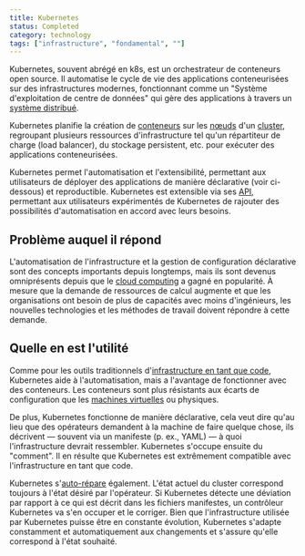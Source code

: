 ```yaml
---
title: Kubernetes
status: Completed
category: technology
tags: ["infrastructure", "fondamental", ""]
---
```


Kubernetes, souvent abrégé en k8s, est un orchestrateur de conteneurs open source.
Il automatise le cycle de vie des applications conteneurisées sur des infrastructures modernes, fonctionnant comme un "Système d'exploitation de centre de données" qui gère des applications à travers un [système distribué](/fr/distributed-systems/).

Kubernetes planifie la création de [conteneurs](/fr/container/) sur les [nœuds](/fr/nodes/) d'un [cluster](/fr/cluster/), regroupant plusieurs ressources d'infrastructure tel qu'un répartiteur de charge (load balancer), du stockage persistent, etc. pour exécuter des applications conteneurisées.

Kubernetes permet l'automatisation et l'extensibilité, permettant aux utilisateurs de déployer des applications de manière déclarative (voir ci-dessous) et reproductible.
Kubernetes est extensible via ses [API](/fr/application-programming-interface/), permettant aux utilisateurs expérimentés de Kubernetes de rajouter des possibilités d'automatisation en accord avec leurs besoins.

## Problème auquel il répond

L'automatisation de l'infrastructure et la gestion de configuration déclarative sont des concepts importants depuis longtemps, mais ils sont devenus omniprésents depuis que le [cloud computing](/fr/cloud-computing/) a gagné en popularité.
À mesure que la demande de ressources de calcul augmente et que les organisations ont besoin de plus de capacités avec moins d'ingénieurs, les nouvelles technologies et les méthodes de travail doivent répondre à cette demande.

## Quelle en est l'utilité

Comme pour les outils traditionnels d'[infrastructure en tant que code](/fr/infrastructure-as-code/), Kubernetes aide à l'automatisation, mais a l'avantage de fonctionner avec des conteneurs.
Les conteneurs sont plus résistants aux écarts de configuration que les [machines virtuelles](/fr/virtual-machine/) ou physiques.

De plus, Kubernetes fonctionne de manière déclarative, cela veut dire qu'au lieu que des opérateurs demandent à la machine de faire quelque chose, ils décrivent — souvent via un manifeste (p. ex., YAML) — à quoi l'infrastructure devrait ressembler.
Kubernetes s'occupe ensuite du "comment".
Il en résulte que Kubernetes est extrêmement compatible avec l'infrastructure en tant que code.

Kubernetes s'[auto-répare](/fr/self-healing/) également.
L'état actuel du cluster correspond toujours à l'état désiré par l'opérateur.
Si Kubernetes détecte une déviation par rapport à ce qui est décrit dans les fichiers manifestes, un contrôleur Kubernetes va s'en occuper et le corriger.
Bien que l'infrastructure utilisée par Kubernetes puisse être en constante évolution, Kubernetes s'adapte constamment et automatiquement aux changements et s'assure qu'elle correspond à l'état souhaité.

